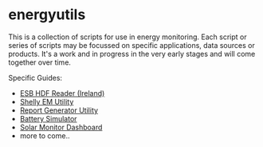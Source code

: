 # energyutils

This is a collection of scripts for use in energy monitoring. Each script or series of scripts may be focussed on specific applications, data sources or products. It's a work and in progress in the very early stages and will come together over time. 

Specific Guides:
* [ESB HDF Reader (Ireland)](./ESB_HDF_READER.md)  
* [Shelly EM Utility](./SHELLY_EM_UTIL.md)  
* [Report Generator Utility](./GEN_REPORT.md)  
* [Battery Simulator](./BATTERY_SIM.md)  
* [Solar Monitor Dashboard](./solar_monitor/SOLAR_MONITOR.md)  
* more to come.. 
